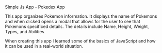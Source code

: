 Simple Js App - Pokedex App

This app organizes Pokemon information. It displays the name of Pokemons and when clicked opens a modal that allows for the user to see that Pokemons specificed details. The details include Name, Height, Weight, Types, and Abilities. 

When creating this app I learned some of the basics of JavaScript and how it can be used in a real-world situation.